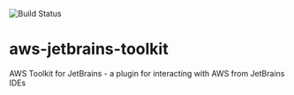 ![Build Status](https://codebuild.us-west-2.amazonaws.com/badges?uuid=eyJlbmNyeXB0ZWREYXRhIjoiM1kxNlBHOCtNTXA4a0lsZDh1em56SXlCWUlqNDdDeG8yU2YxTm4xbWJia0NWaVFZVXhPaEx3N1Yyc0lKcXdMemJNeVBUY1dzL05RMElUTnJKYmdvVGNNPSIsIml2UGFyYW1ldGVyU3BlYyI6IkVjT1NnVDhiQVo0QjlpV28iLCJtYXRlcmlhbFNldFNlcmlhbCI6MX0%3D&branch=master)
# aws-jetbrains-toolkit
AWS Toolkit for JetBrains - a plugin for interacting with AWS from JetBrains IDEs 
